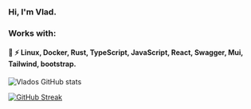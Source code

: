 ### Hi, I'm Vlad. 
### Works with:  
<h4> 💬 ⚡ Linux, Docker, Rust, TypeScript, JavaScript, React, Swagger, Mui, Tailwind, bootstrap.</h4>

![Vlados GitHub stats](https://github-readme-stats.vercel.app/api?username=Vladosdeadly&show_icons=true&theme=radical&count_private=false)

[![GitHub Streak](https://streak-stats.demolab.com?user=vladosdeadly&theme=radical&card_width=467)](https://git.io/streak-stats)
